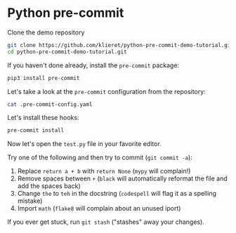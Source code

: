 # Python pre-commit

Clone the demo repository

```bash
git clone https://github.com/klieret/python-pre-commit-demo-tutorial.git
cd python-pre-commit-demo-tutorial.git
```

If you haven't done already, install the `pre-commit` package:

```bash
pip3 install pre-commit
```

Let's take a look at the `pre-commit` configuration from the repository:

```bash
cat .pre-commit-config.yaml
```

Let's install these hooks:

```bash
pre-commit install
```

Now let's open the `test.py` file in your favorite editor.

Try one of the following and then try to commit (`git commit -a`):

1. Replace `return a + b` with `return None` (`mypy` will complain!)
2. Remove spaces between `+` (`black` will automatically reformat the file and add the spaces back)
3. Change `the` to `teh` in the docstring (`codespell` will flag it as a spelling mistake)
4. Import `math` (`flake8` will complain about an unused iport)

If you ever get stuck, run `git stash` ("stashes" away your changes).
